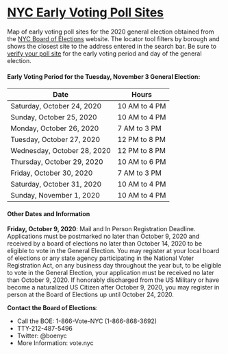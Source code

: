 # [NYC Early Voting Poll Sites](https://jessica-mendieta.github.io/nyc-early-voting-poll-sites)

Map of early voting poll sites for the 2020 general election obtained from the [NYC Board of Elections](https://vote.nyc/page/early-voting-information) website. The locator tool filters by borough and shows the closest site to the address entered in the search bar. Be sure to [verify your poll site](https://findmypollsite.vote.nyc/) for the early voting period and day of the general election.


#### Early Voting Period for the **Tuesday, November 3 General Election**:

Date | Hours
-------- | --------
Saturday, October 24, 2020 | 10 AM to 4 PM
Sunday, October 25, 2020 | 10 AM to 4 PM
Monday, October 26, 2020 | 7 AM to 3 PM
Tuesday, October 27, 2020 |  12 PM to 8 PM
Wednesday, October 28, 2020 | 12 PM to 8 PM
Thursday, October 29, 2020 | 10 AM to 6 PM
Friday, October 30, 2020 | 7 AM to 3 PM
Saturday, October 31, 2020 | 10 AM to 4 PM
Sunday, November 1, 2020 | 10 AM to 4 PM


#### Other Dates and Information

**Friday, October 9, 2020**: Mail and In Person Registration Deadline. Applications must be postmarked no later than October 9, 2020 and received by a board of elections no later than October 14, 2020 to be eligible to vote in the General Election. You may register at your local board of elections or any state agency participating in the National Voter Registration Act, on any business day throughout the year but, to be eligible to vote in the General Election, your application must be received no later than October 9, 2020. If honorably discharged from the US Military or have become a naturalized US Citizen after October 9, 2020, you may register in person at the Board of Elections up until October 24, 2020.

**Contact the Board of Elections**: 
* Call the BOE: 1-866-Vote-NYC (1-866-868-3692)
* TTY-212-487-5496
* Twitter: @boenyc
* More Information: vote.nyc

